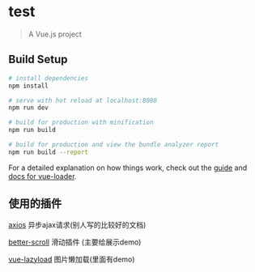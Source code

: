 # test

> A Vue.js project

## Build Setup

``` bash
# install dependencies
npm install

# serve with hot reload at localhost:8080
npm run dev

# build for production with minification
npm run build

# build for production and view the bundle analyzer report
npm run build --report
```

For a detailed explanation on how things work, check out the [guide](http://vuejs-templates.github.io/webpack/) and [docs for vue-loader](http://vuejs.github.io/vue-loader).


## 使用的插件

[axios](https://www.jianshu.com/p/df464b26ae58) 异步ajax请求(别人写的比较好的文档)

[better-scroll](https://ustbhuangyi.github.io/better-scroll/#/examples/zh)  滑动插件 (主要给展示demo)

[vue-lazyload](https://github.com/hilongjw/vue-lazyload) 图片懒加载(里面有demo)